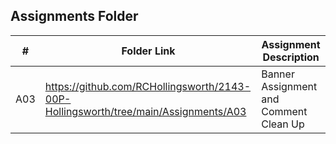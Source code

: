 ##  Assignments Folder

|   #   | Folder Link | Assignment Description |
| :---: | ----------- | ---------------------- |
|  A03  | https://github.com/RCHollingsworth/2143-00P-Hollingsworth/tree/main/Assignments/A03 | Banner Assignment and Comment Clean Up|
